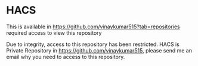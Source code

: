 # HACS
This is available in https://github.com/vinaykumar515?tab=repositories required access to view this repository  

Due to integrity, access to this repository has been restricted. 
HACS is Private Repository in https://github.com/vinaykumar515, please send me an email why you need to access to this repository.
